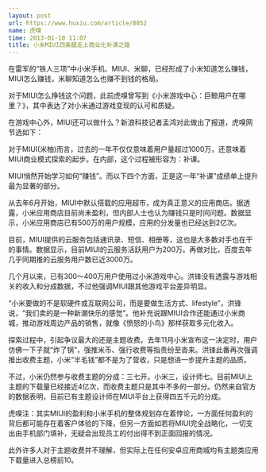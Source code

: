 ```yaml
---
layout: post
url: https://www.huxiu.com/article/8852
name: 虎嗅
time: 2013-01-10 11:07
title: 小米MIUI四条腿走上商业化补课之路
---
```

在雷军的“铁人三项”中小米手机、MIUI、米聊，已经形成了小米知道怎么赚钱，MIUI怎么赚钱，米聊知道怎么也赚不到钱的格局。

对于MIUI怎么挣钱这个问题，此前虎嗅曾写到《小米游戏中心：巨鲸用户在哪里？》，其中表达了对小米通过游戏变现的认可和质疑。

在游戏中心外，MIUI还可以做什么？新浪科技记者孟鸿对此做出了报道，虎嗅网节选如下：

对于MIUI(米柚)而言，过去的一年不仅仅意味着用户量超过1000万，还意味着MIUI商业模式探索的起步。在内部，这个过程被形容为：补课。

MIUI悄然开始学习如何“赚钱”。而以下四个方面，正是这一年“补课”成绩单上提升最为显著的部分。

从去年6月开始，MIUI中默认搭载的应用超市，成为真正意义的应用商店。据透露，小米应用商店目前尚未盈利，但内部人士也认为赚钱只是时间问题。数据显示，小米应用商店已有500万的用户规模，应用的分发量也已经达到2亿次。

目前，MIUI提供的云服务包括通讯录、短信、相册等，这也是大多数对手也在干的事情。数据显示，目前MIUI的云服务活跃用户为200万。再做对比，百度去年几乎同期推的云服务用户数已近3000万。

几个月以来，已有300～400万用户使用过小米游戏中心。洪锋没有透露与游戏相关的收入和分成数据，不过他强调MIUI跟其他游戏平台差异明显。

“小米要做的不是软硬件或互联网公司，而是要做生活方式、lifestyle”，洪锋说，“我们卖的是一种新潮快乐的感觉”。他补充说跟MIUI合作还能通过小米商城，推动游戏周边产品的销售，就像《愤怒的小鸟》那样获取多元化收入。

探索过程中，引起争议最大的还是主题收费。去年11月小米宣布这一决定时，用户仿佛一下子就“炸了锅”，强推米币、强行收费等指责纷至沓来。洪锋此番再次强调推出收费主题，小米“半毛钱”都不是为了营收，只是想进一步提升主题的品质。

不过，小米仍然参与收费主题的分成：三七开。小米三，设计师七。目前MIUI上主题的下载量已经接近4亿次，而收费主题只是其中不多的一部分。仍然来自官方的数据表明，目前已有主题设计师在MIUI平台上获得四五千元的分成。

虎嗅注：其实MIUI的盈利和小米手机的整体规划存在着悖论，一方面任何盈利的背后都可能存在着客户体验的下降，但另一方面如若将MIUI完全战略化，一切支出由手机部门填补，无疑会出现员工的付出得不到正面回报的情况。

此外许多人对于主题收费并不理解，但实际上在任何安卓应用商城均有主题类应用下载量进入总榜前10。

